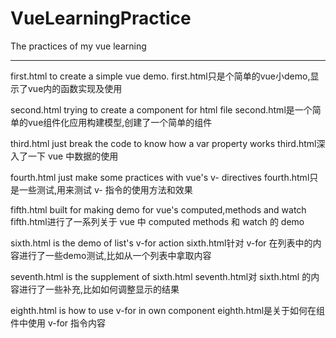 # VueLearningPractice
 The practices of my vue learning

 ------------------------------
 first.html to create a simple vue demo.
 first.html只是个简单的vue小demo,显示了vue内的函数实现及使用

 second.html trying to create a component for html file
 second.html是一个简单的vue组件化应用构建模型,创建了一个简单的组件

 third.html just break the code to know how a var property works
 third.html深入了一下 vue 中数据的使用

 fourth.html just make some practices with vue's v- directives
 fourth.html只是一些测试,用来测试 v- 指令的使用方法和效果

 fifth.html built for making demo for vue's computed,methods and watch
 fifth.html进行了一系列关于 vue 中 computed methods 和 watch 的 demo

 sixth.html is the demo of list's v-for action
 sixth.html针对 v-for 在列表中的内容进行了一些demo测试,比如从一个列表中拿取内容

 seventh.html is the supplement of sixth.html
 seventh.html对 sixth.html 的内容进行了一些补充,比如如何调整显示的结果

 eighth.html is how to use v-for in own component
 eighth.html是关于如何在组件中使用 v-for 指令内容